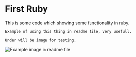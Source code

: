 # First Ruby

This is some code which showing some functionality in ruby. 

```
Example of using this thing in readme file, very usefull.
```

```
Under will be image for testing.
```

![Example image in readme file](http://www.hotfix.pl/lena/2016/the-most-famous-windows-wallpaper-ever-turns-20-505668-2.jpg)
